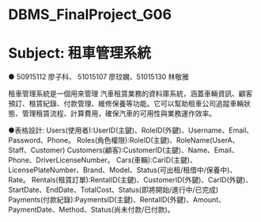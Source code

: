 # DBMS_FinalProject_G06
# Subject: 租車管理系統
● 50915112 廖子科、 51015107 廖玟嫻、51015130 林敬雅

租車管理系統是一個用來管理 汽車租賃業務的資料庫系統，涵蓋車輛資訊、顧客預訂、租賃紀錄、付款管理、維修保養等功能。它可以幫助租車公司追蹤車輛狀態、管理租賃流程、計算費用，確保汽車的可用性與業務運作效率。

●表格設計:
Users(使用者):UserID(主鍵)、RoleID(外鍵)、Username、Email、Password、Phone。
Roles(角色權限):RoleID(主鍵)、RoleName(UserA、Staff、Customer)
Customers(顧客):CustomerID(主鍵)、Name、Email、Phone、DriverLicenseNumber。
Cars(車輛):CarID(主鍵)、LicensePlateNumber、Brand、Model、Status(可出租/租借中/保養中)、Rate。
Rentals(租賃訂單):RentalID(主鍵)、CustomerID(外鍵)、CarID(外鍵)、StartDate、EndDate、TotalCost、Status(即將開始/進行中/已完成)
Payments(付款紀錄):PaymentsID(主鍵)、RentalID(外鍵)、Amount、PaymentDate、Method、Status(尚未付款/已付款)。
